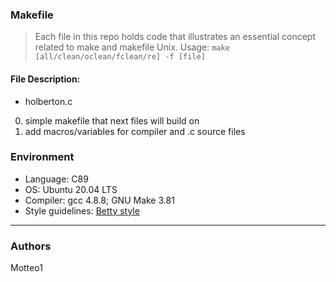 ### Makefile
> Each file in this repo holds code that illustrates an essential concept related to make and makefile Unix. Usage: `make [all/clean/oclean/fclean/re] -f [file]`

#### File Description:
* holberton.c
0. simple makefile that next files will build on
1. add macros/variables for compiler and .c source files


### Environment
* Language: C89
* OS: Ubuntu 20.04 LTS
* Compiler: gcc 4.8.8; GNU Make 3.81
* Style guidelines: [Betty style](https://github.com/holbertonschool/Betty/wiki)

***
### Authors
Motteo1
